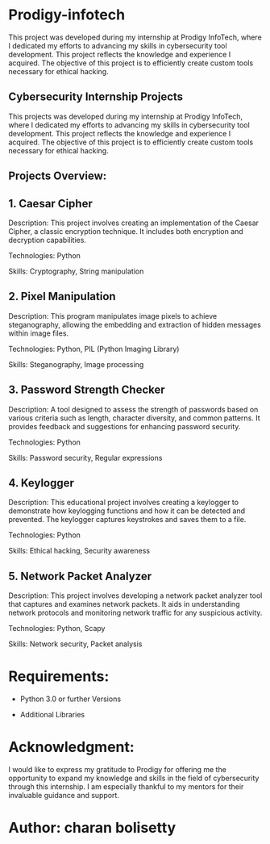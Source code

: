 # Prodigy-infotech
This project was developed during my internship at Prodigy InfoTech, where I dedicated my efforts to advancing my skills in cybersecurity tool development. This project reflects the knowledge and experience I acquired. The objective of this project is to efficiently create custom tools necessary for ethical hacking.
## Cybersecurity Internship Projects
This projects was developed during my internship at Prodigy InfoTech, where I dedicated my efforts to advancing my skills in cybersecurity tool development. This project reflects the knowledge and experience I acquired. The objective of this project is to efficiently create custom tools necessary for ethical hacking.
## Projects Overview:

## 1. Caesar Cipher
Description: This project involves creating an implementation of the Caesar Cipher, a classic encryption technique. It includes both encryption and decryption capabilities.

Technologies: Python

Skills: Cryptography, String manipulation
## 2. Pixel Manipulation
Description: This program manipulates image pixels to achieve steganography, allowing the embedding and extraction of hidden messages within image files.

Technologies: Python, PIL (Python Imaging Library)

Skills: Steganography, Image processing
## 3. Password Strength Checker
Description: A tool designed to assess the strength of passwords based on various criteria such as length, character diversity, and common patterns. It provides feedback and suggestions for enhancing password security.

Technologies: Python

Skills: Password security, Regular expressions
## 4. Keylogger
Description: This educational project involves creating a keylogger to demonstrate how keylogging functions and how it can be detected and prevented. The keylogger captures keystrokes and saves them to a file.

Technologies: Python

Skills: Ethical hacking, Security awareness
## 5. Network Packet Analyzer

Description: This project involves developing a network packet analyzer tool that captures and examines network packets. It aids in understanding network protocols and monitoring network traffic for any suspicious activity.

Technologies: Python, Scapy

Skills: Network security, Packet analysis

# Requirements:
- Python 3.0 or further Versions

- Additional Libraries

# Acknowledgment:

I would like to express my gratitude to Prodigy for offering me the opportunity to expand my knowledge and skills in the field of cybersecurity through this internship. I am especially thankful to my mentors for their invaluable guidance and support.

# Author: charan bolisetty
